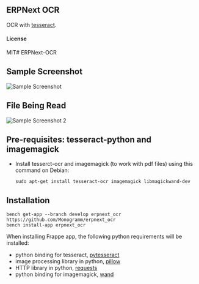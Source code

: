 ## ERPNext OCR

OCR with [tesseract](https://github.com/tesseract-ocr/tesseract).

#### License

MIT# ERPNext-OCR

## Sample Screenshot
![Sample Screenshot](https://github.com/jvfiel/ERPNext-OCR/blob/master/erpnext_ocr/erpnext_ocr/Selection_046.png)

## File Being Read
![Sample Screenshot 2](https://github.com/jvfiel/ERPNext-OCR/blob/master/erpnext_ocr/erpnext_ocr/Selection_047.png)


## Pre-requisites: tesseract-python and imagemagick

- Install tesserct-ocr and imagemagick (to work with pdf files) using this command on Debian:
  ```
  sudo apt-get install tesseract-ocr imagemagick libmagickwand-dev
  ```

## Installation

  ```
  bench get-app --branch develop erpnext_ocr https://github.com/Monogramm/erpnext_ocr
  bench install-app erpnext_ocr
  ```

When installing Frappe app, the following python requirements will be installed:
* python binding for tesseract, [pytesseract](https://pypi.org/project/pytesseract/)
* image processing library in python, [pillow](https://pypi.org/project/Pillow/)
* HTTP library in python, [requests](https://pypi.org/project/requests/)
* python binding for imagemagick, [wand](https://pypi.org/project/Wand/)
